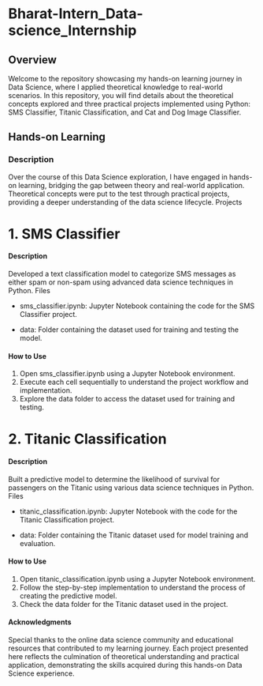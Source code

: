 # Bharat-Intern_Data-science_Internship

## Overview

Welcome to the repository showcasing my hands-on learning journey in Data Science, where I applied theoretical knowledge to real-world scenarios. In this repository, you will find details about the theoretical concepts explored and three practical projects implemented using Python: SMS Classifier, Titanic Classification, and Cat and Dog Image Classifier.
## Hands-on Learning
### Description

Over the course of this Data Science exploration, I have engaged in hands-on learning, bridging the gap between theory and real-world application. Theoretical concepts were put to the test through practical projects, providing a deeper understanding of the data science lifecycle.
Projects
# 1. SMS Classifier
#### Description

Developed a text classification model to categorize SMS messages as either spam or non-spam using advanced data science techniques in Python.
Files

   - sms_classifier.ipynb: Jupyter Notebook containing the code for the SMS Classifier project.
   + data: Folder containing the dataset used for training and testing the model.

#### How to Use

   1. Open sms_classifier.ipynb using a Jupyter Notebook environment.
   2. Execute each cell sequentially to understand the project workflow and implementation.
   3. Explore the data folder to access the dataset used for training and testing.

# 2. Titanic Classification
#### Description

Built a predictive model to determine the likelihood of survival for passengers on the Titanic using various data science techniques in Python.
Files

   + titanic_classification.ipynb: Jupyter Notebook with the code for the Titanic Classification project.
   - data: Folder containing the Titanic dataset used for model training and evaluation.

#### How to Use

   1. Open titanic_classification.ipynb using a Jupyter Notebook environment.
   2. Follow the step-by-step implementation to understand the process of creating the predictive model.
   3. Check the data folder for the Titanic dataset used in the project.

#### Acknowledgments

Special thanks to the online data science community and educational resources that contributed to my learning journey. Each project presented here reflects the culmination of theoretical understanding and practical application, demonstrating the skills acquired during this hands-on Data Science experience.
